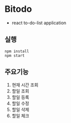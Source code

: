 # Bitodo

- react to-do-list application

## 실행

```
npm install
npm start
```

## 주요기능

1. 현재 시간 조회
2. 할일 조회
3. 할일 등록
4. 할일 수정
5. 할일 삭제
6. 할일 체크
